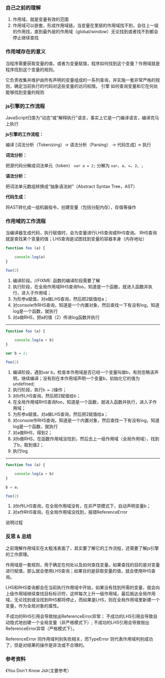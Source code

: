 
### 自己之前的理解
1. 作用域，就是变量有效的范围
1. 作用域可以嵌套，形成作用域链。当变量在里层的作用域找不到，会往上一级的作用找，直到最外层的作用域（global/window）无论找到或者找不到都会停止继续查找

### 作用域存在的意义

当程序需要获取变量的值，或者为变量赋值，程序如何找到这个变量？作用域就是程序找到这个变量的规则。

它负责收集并维护由所有声明的变量组成的一系列查询，并实施一套非常严格的规则，确定当前执行的代码对这些变量的访问权限。
引擎 如何查询变量和它在何处能够找到变量的规则


### js引擎的工作流程

JavaScript归类为“动态”或“解释执行”语言，事实上它是一门编译语言，编译完马上执行

**js引擎的工作流程：**

编译 [词法分析（Tokenizing）-> 语法分析（Parsing） -> 代码生成] -> 执行

**词法分析：**

把源代码分解成词法单元（token）
```var a = 2;``` 分解为 ```var```、```a```、```=```、```2```、```;```

**语法分析：**

把词法单元数组转换成“抽象语法树”（Abstract Syntax Tree，AST）

**代码生成：**

将AST转化成一组机器指令，创建变量（包括分配内存），存值等操作

### 作用域的工作流程

当编译器生成代码，执行赋值时，会为变量进行LHS查询或RHS查询。
RHS查询就是查找某个变量的值；LHS查询是试图找到变量的容器本身（内存地址）


```javascript
function foo (a) {

	console.log(a)
}

foo(2)
```

1. 编译阶段。//FIXME: 函数的编译阶段需要了解
1. 执行阶段，在全局作用域RHS查询foo，知道是一个函数，就进入函数并执行，进入子作用域；
1. 为形参a赋值，对a做LHS查询，然后把2赋值给a；
1. 对console作RHS查询，知道是一个内置对象，然后查找一下有没有log，知道log是一个函数，就执行
1. 对a做RHS，把a的值（2）传进log函数并执行

---

```javascript
function foo (a) {

	console.log(a + b)
}

var b = 2;

foo(2)
```

1. 编译阶段，遇到var b，检查本作用域是否已经一个变量叫做b，有则忽略该声明，继续编译；没有则在本作用域声明一个变量b，初始化它的值为undefined;
1. 执行阶段，执行```b = 2```操作；
1. 对b作LHS查询，然后把2赋值给b；
1. 在全局作用域RHS查询foo，知道是一个函数，就进入函数并执行，进入子作用域；
1. 为形参a赋值，对a做LHS查询，然后把2赋值给a；
1. 对console作RHS查询，知道是一个内置对象，然后查找一下有没有log，知道log是一个函数，就执行
1. 对a做RHS，得到2；
1. 对b做RHS，在函数作用域没找到，然后去上一级作用域（全局作用域），找到了b，取到值2；
1. 执行log

---

```javascript
function foo (a) {

	console.log(a + b)
}

b = a;

foo(2)
```

1. 对b作LHS查询，在全局作用域没有，在非严禁模式下，自动声明变量b；
1. 对a作RHS查询，在全局作用域没找到，报错ReferenceError

说明过程

### 反思 & 总结

之前理解作用域实在太粗浅表面了，其实要了解它的工作流程，还需要了解js引擎的工作原理。

作用域是一套规则，用于确定在何处以及如何查找变量。如果查找的目的是对变量进行赋值，那么就会使用LHS查询；如果目的是获取变量的值，就会使用RHS查询。

LHS和RHS查询都会在当前执行作用域中开始，如果没有找到所需的变量，就会向上级作用域继续查找目标标识符，这样每次上升一级作用域，最后抵达全局作用域，无论找到或没找到RHS都将停止，而如果是LHS，则在全局作用域里新建一个变量，作为全局对象的属性。

不成功的RHS引用会导致抛出ReferenceError异常；
不成功的LHS引用会导致自动隐式地创建一个全局变量（非严格模式下）;
不成功的LHS引用会导致抛出ReferenceError异常（严格模式下）。

ReferenceError 同作用域判别失败相关，而TypeError 则代表作用域判别成功了，但是对结果的操作是非法或不合理的。

### 参考资料
《You Don't Know Js》（主要参考）